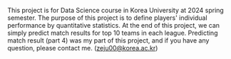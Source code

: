 This project is for Data Science course in Korea University at 2024 spring semester. 
The purpose of this project is to define players' individual performance by quantitative statistics. 
At the end of this project, we can simply predict match results for top 10 teams in each league. 
Predicting match result (part 4) was my part of this project, and if you have any question, please contact me. (zeju00@korea.ac.kr)
